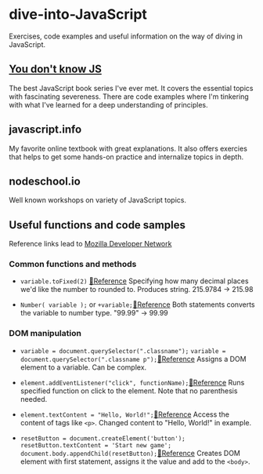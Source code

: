 # dive-into-JavaScript
Exercises, code examples and useful information on the way of diving in JavaScript.

## [You don't know JS](https://github.com/getify/You-Dont-Know-JS)

The best JavaScript book series I've ever met. It covers the essential topics with fascinating severeness.
There are code examples where I'm tinkering with what I've learned for a deep understanding of principles.

## javascript.info

My favorite online textbook with great explanations. It also offers exercies that helps to get some hands-on practice and internalize topics in depth.

## nodeschool.io

Well known workshops on variety of JavaScript topics.

## Useful functions and code samples
Reference links lead to [Mozilla Developer Network](https://developer.mozilla.org/en-US/)

### Common functions and methods

 * `variable.toFixed(2)` [:blue_book:Reference](https://developer.mozilla.org/en-US/docs/Web/JavaScript/Reference/Global_Objects/Number/toFixed)
Specifying how many decimal places we'd like the number to rounded to. Produces string.
 215.9784 -> 215.98

 * `Number( variable );` or `+variable;`[:blue_book:Reference](https://developer.mozilla.org/en-US/docs/Web/JavaScript/Reference/Global_Objects/Number)
 Both statements converts the variable to number type.
 "99.99" -> 99.99

### DOM manipulation

 *  `variable = document.querySelector(".classname");`
 `variable = document.querySelector(".classname p");`[:blue_book:Reference](https://developer.mozilla.org/en-US/docs/Web/API/Document/querySelector)
 Assigns a DOM element to a variable. Can be complex.

 * `element.addEventListener("click", functionName);`[:blue_book:Reference](https://developer.mozilla.org/en-US/docs/Web/API/EventTarget/addEventListener)
 Runs specified function on click to the element. Note that no parenthesis needed.

* `element.textContent = "Hello, World!";`[:blue_book:Reference](https://developer.mozilla.org/en-US/docs/Web/API/Node/textContent)
 Access the content of tags like `<p>`. Changed content to "Hello, World!" in example.

* `resetButton = document.createElement('button');
     resetButton.textContent = 'Start new game';
     document.body.appendChild(resetButton);`[:blue_book:Reference](https://developer.mozilla.org/en-US/docs/Web/API/Document/createElement)
Creates DOM element with first statement, assigns it the value and add to the `<body>`.
